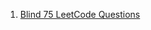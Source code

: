 1. [Blind 75 LeetCode Questions](https://leetcode.com/discuss/general-discussion/460599/blind-75-leetcode-questions)
